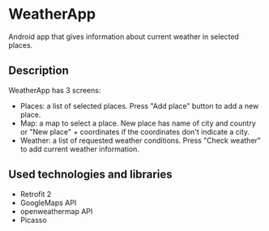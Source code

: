 # WeatherApp

Android app that gives information about current weather in selected places.

## Description

WeatherApp has 3 screens:

* Places: a list of selected places. Press "Add place" button to add a new place.
* Map: a map to select a place. New place has name of city and country or "New place" + coordinates if the coordinates don't indicate a city.
* Weather: a list of requested weather conditions. Press "Check weather" to add current weather information.

## Used technologies and libraries

* Retrofit 2
* GoogleMaps API
* openweathermap API
* Picasso
